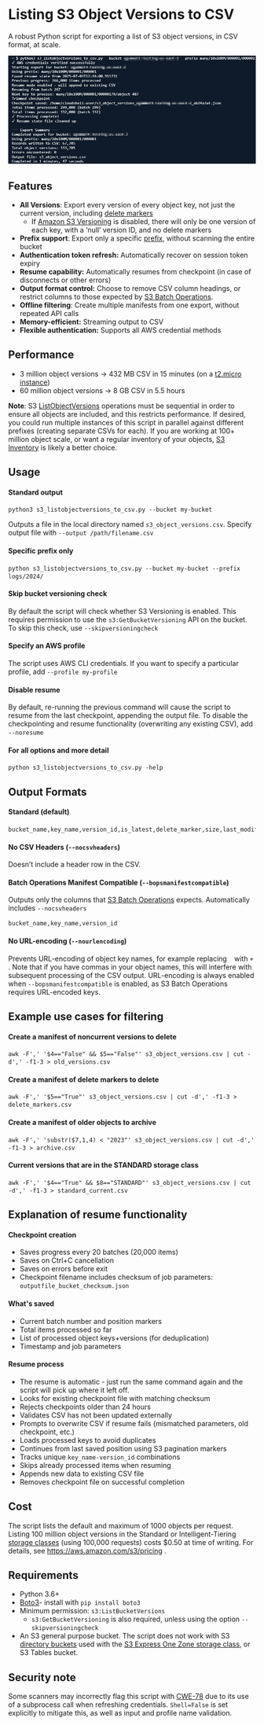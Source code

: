# Listing S3 Object Versions to CSV

A robust Python script for exporting a list of S3 object versions, in CSV format, at scale.

![screenshot](screenshots/screenshot1.png)
## Features

* **All Versions**: Export every version of every object key, not just the current version, including [delete markers](https://docs.aws.amazon.com/AmazonS3/latest/userguide/DeleteMarker.html)
    * If [Amazon S3 Versioning](https://docs.aws.amazon.com/AmazonS3/latest/userguide/Versioning.html) is disabled, there will only be one version of each key, with a ‘null’ version ID, and no delete markers
* **Prefix support**: Export only a specific [prefix](https://docs.aws.amazon.com/AmazonS3/latest/userguide/using-prefixes.html), without scanning the entire bucket
* **Authentication token refresh:** Automatically recover on session token expiry
* **Resume capability:** Automatically resumes from checkpoint (in case of disconnects or other errors)
* **Output format control:** Choose to remove CSV column headings, or restrict columns to those expected by [S3 Batch Operations](https://docs.aws.amazon.com/AmazonS3/latest/userguide/batch-ops.html).
* **Offline filtering**: Create multiple manifests from one export, without repeated API calls
* **Memory-efficient:** Streaming output to CSV
* **Flexible authentication:** Supports all AWS credential methods

## Performance

* 3 million object versions → 432 MB CSV in 15 minutes (on a [t2.micro instance](https://aws.amazon.com/ec2/instance-types/t2/))
* 60 million object versions → 8 GB CSV in 5.5 hours

**Note**: S3 [ListObjectVersions](https://docs.aws.amazon.com/AmazonS3/latest/API/API_ListObjectVersions.html) operations must be sequential in order to ensure all objects are included, and this restricts performance. If desired, you could run multiple instances of this script in parallel against different prefixes (creating separate CSVs for each).
If you are working at 100+ million object scale, or want a regular inventory of your objects, [S3 Inventory](https://docs.aws.amazon.com/AmazonS3/latest/userguide/storage-inventory.html) is likely a better choice. 

## Usage

#### Standard output

```
python3 s3_listobjectversions_to_csv.py --bucket my-bucket
```

Outputs a file in the local directory named `s3_object_versions.csv`. Specify output file with `--output /path/filename.csv`

#### Specific prefix only

```
python s3_listobjectversions_to_csv.py --bucket my-bucket --prefix logs/2024/
```

#### Skip bucket versioning check

By default the script will check whether S3 Versioning is enabled. This requires permission to use the `s3:GetBucketVersioning` API on the bucket. To skip this check, use `--skipversioningcheck`

#### Specify an AWS profile

The script uses AWS CLI credentials. If you want to specify a particular profile, add `--profile my-profile` 

#### Disable resume

By default, re-running the previous command will cause the script to resume from the last checkpoint, appending the output file. To disable the checkpointing and resume functionality (overwriting any existing CSV), add `--noresume`

#### For all options and more detail

```
python s3_listobjectversions_to_csv.py -help
```


## Output Formats

#### **Standard** (default)

```
bucket_name,key_name,version_id,is_latest,delete_marker,size,last_modified,storage_class
```

#### **No CSV Headers** (`--nocsvheaders`)

Doesn’t include a header row in the CSV.

#### **Batch Operations Manifest Compatible** (`--bopsmanifestcompatible`) 

Outputs only the columns that [S3 Batch Operations](https://docs.aws.amazon.com/AmazonS3/latest/userguide/batch-ops.html) expects. Automatically includes `--nocsvheaders`

```
bucket_name,key_name,version_id
```

#### **No URL-encoding** (`--nourlencoding`)

Prevents URL-encoding of object key names, for example replacing ` ` with `+` . Note that if you have commas in your object names, this will interfere with subsequent processing of the CSV output. URL-encoding is always enabled when `--bopsmanifestcompatible`  is enabled, as S3 Batch Operations requires URL-encoded keys.


## Example use cases for filtering

#### Create a manifest of noncurrent versions to delete

```
awk -F',' '$4=="False" && $5=="False"' s3_object_versions.csv | cut -d',' -f1-3 > old_versions.csv
```

#### Create a manifest of delete markers to delete

```
awk -F',' '$5=="True"' s3_object_versions.csv | cut -d',' -f1-3 > delete_markers.csv
```

#### Create a manifest of older objects to archive

```
awk -F',' 'substr($7,1,4) < "2023"' s3_object_versions.csv | cut -d',' -f1-3 > archive.csv
```

#### Current versions that are in the STANDARD storage class

```
awk -F',' '$4=="True" && $8=="STANDARD"' s3_object_versions.csv | cut -d',' -f1-3 > standard_current.csv
```



## Explanation of resume functionality

#### **Checkpoint creation**

* Saves progress every 20 batches (20,000 items)
* Saves on Ctrl+C cancellation
* Saves on errors before exit
* Checkpoint filename includes checksum of job parameters: `outputfile_bucket_checksum.json`

#### **What's saved**

* Current batch number and position markers
* Total items processed so far
* List of processed object keys+versions (for deduplication)
* Timestamp and job parameters

#### **Resume process**

* The resume is automatic - just run the same command again and the script will pick up where it left off.
* Looks for existing checkpoint file with matching checksum
* Rejects checkpoints older than 24 hours
* Validates CSV has not been updated externally
* Prompts to overwrite CSV if resume fails (mismatched parameters, old checkpoint, etc.)
* Loads processed keys to avoid duplicates
* Continues from last saved position using S3 pagination markers
* Tracks unique `key_name-version_id` combinations
* Skips already processed items when resuming
* Appends new data to existing CSV file
* Removes checkpoint file on successful completion




## Cost

The script lists the default and maximum of 1000 objects per request. Listing 100 million object versions in the Standard or Intelligent-Tiering [storage classes](https://aws.amazon.com/s3/storage-classes/) (using 100,000 requests) costs $0.50 at time of writing. For details, see https://aws.amazon.com/s3/pricing .


## Requirements

* Python 3.6+
* [Boto3](https://boto3.amazonaws.com/)- install with `pip install boto3`
* Minimum permission: `s3:ListBucketVersions`
    * `s3:GetBucketVersioning` is also required, unless using the option `--skipversioningcheck`
* An S3 general purpose bucket. The script does not work with S3 [directory buckets](https://docs.aws.amazon.com/AmazonS3/latest/userguide/directory-buckets-overview.html) used with the [S3 Express One Zone storage class](https://aws.amazon.com/s3/storage-classes/express-one-zone/), or S3 Tables bucket.



## Security note

Some scanners may incorrectly flag this script with [CWE-78](https://cwe.mitre.org/data/definitions/78.html) due to its use of a subprocess call when refreshing credentials. `Shell=False` is set explicitly to mitigate this, as well as input and profile name validation.
